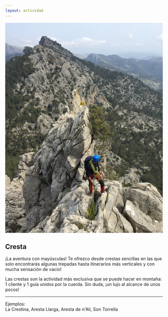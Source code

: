 ```yaml
---
layout: actividad
---
```


![Vistas espectaculares en las crestas](./assets/img/cresta.jpg)

## Cresta

¡La aventura con mayúsculas!
Te ofrezco desde crestas sencillas en las que solo encontrarás algunas trepadas hasta itinerarios más verticales y con mucha sensación de vacío!

Las crestas son la actividad más exclusiva que se puede hacer en montaña: 1 cliente y 1 guía unidos por la cuerda.
Sin duda, ¡un lujo al alcance de unos pocos!

* * *
Ejemplos:<br>
La Crestina, Aresta Llarga, Aresta de n'Ali, Son Torrella

